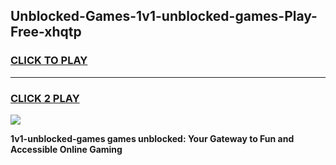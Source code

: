 
## Unblocked-Games-1v1-unblocked-games-Play-Free-xhqtp
<h3>
<a href="https://premium76.site?title=1v1-unblocked-games&ref=10A">CLICK TO PLAY</a></h3>
<hr>

<h3>
<a href="https://premium76.site?title=1v1-unblocked-games&ref=10A">CLICK 2 PLAY</a>
  
</h3>

<a href="https://premium76.site?title=1v1-unblocked-games&ref=10A"><img src="https://clearcache.store/games.png"></a>


**1v1-unblocked-games games unblocked: Your Gateway to Fun and Accessible Online Gaming**
